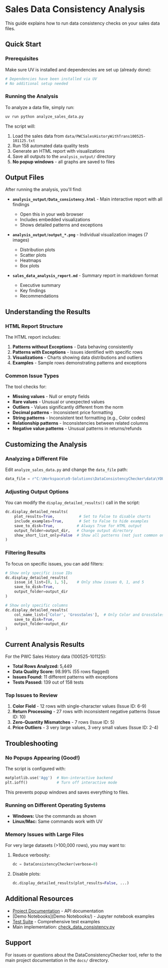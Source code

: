 # Sales Data Consistency Analysis

This guide explains how to run data consistency checks on your sales data files.

## Quick Start

### Prerequisites

Make sure UV is installed and dependencies are set up (already done):

```bash
# Dependencies have been installed via UV
# No additional setup needed
```

### Running the Analysis

To analyze a data file, simply run:

```bash
uv run python analyze_sales_data.py
```

The script will:
1. Load the sales data from `data/PWCSalesHistoryWithTrans100525-101125.txt`
2. Run 158 automated data quality tests
3. Generate an HTML report with visualizations
4. Save all outputs to the `analysis_output/` directory
5. **No popup windows** - all graphs are saved to files

## Output Files

After running the analysis, you'll find:

- **`analysis_output/Data_consistency.html`** - Main interactive report with all findings
  - Open this in your web browser
  - Includes embedded visualizations
  - Shows detailed patterns and exceptions

- **`analysis_output/output_*.png`** - Individual visualization images (7 images)
  - Distribution plots
  - Scatter plots
  - Heatmaps
  - Box plots

- **`sales_data_analysis_report.md`** - Summary report in markdown format
  - Executive summary
  - Key findings
  - Recommendations

## Understanding the Results

### HTML Report Structure

The HTML report includes:

1. **Patterns without Exceptions** - Data behaving consistently
2. **Patterns with Exceptions** - Issues identified with specific rows
3. **Visualizations** - Charts showing data distributions and outliers
4. **Examples** - Sample rows demonstrating patterns and exceptions

### Common Issue Types

The tool checks for:

- **Missing values** - Null or empty fields
- **Rare values** - Unusual or unexpected values
- **Outliers** - Values significantly different from the norm
- **Decimal patterns** - Inconsistent price formatting
- **String patterns** - Inconsistent text formatting (e.g., Color codes)
- **Relationship patterns** - Inconsistencies between related columns
- **Negative value patterns** - Unusual patterns in returns/refunds

## Customizing the Analysis

### Analyzing a Different File

Edit `analyze_sales_data.py` and change the `data_file` path:

```python
data_file = r"C:\Workspace\o9-Solutions\DataConsistencyChecker\data\YOUR_FILE.txt"
```

### Adjusting Output Options

You can modify the `display_detailed_results()` call in the script:

```python
dc.display_detailed_results(
    plot_results=True,           # Set to False to disable charts
    include_examples=True,       # Set to False to hide examples
    save_to_disk=True,          # Always True for HTML output
    output_folder=output_dir,   # Change output directory
    show_short_list_only=False  # Show all patterns (not just common ones)
)
```

### Filtering Results

To focus on specific issues, you can add filters:

```python
# Show only specific issue IDs
dc.display_detailed_results(
    issue_id_list=[0, 1, 5],    # Only show issues 0, 1, and 5
    save_to_disk=True,
    output_folder=output_dir
)

# Show only specific columns
dc.display_detailed_results(
    col_name_list=['Color', 'GrossSales'],  # Only Color and GrossSales columns
    save_to_disk=True,
    output_folder=output_dir
)
```

## Current Analysis Results

For the PWC Sales History data (100525-101125):

- **Total Rows Analyzed:** 5,449
- **Data Quality Score:** 98.99% (55 rows flagged)
- **Issues Found:** 11 different patterns with exceptions
- **Tests Passed:** 139 out of 158 tests

### Top Issues to Review

1. **Color Field** - 12 rows with single-character values (Issue ID: 6-9)
2. **Return Processing** - 27 rows with inconsistent negative patterns (Issue ID: 10)
3. **Zero-Quantity Mismatches** - 7 rows (Issue ID: 5)
4. **Price Outliers** - 3 very large values, 3 very small values (Issue ID: 2-4)

## Troubleshooting

### No Popups Appearing (Good!)

The script is configured with:
```python
matplotlib.use('Agg')  # Non-interactive backend
plt.ioff()             # Turn off interactive mode
```

This prevents popup windows and saves everything to files.

### Running on Different Operating Systems

- **Windows:** Use the commands as shown
- **Linux/Mac:** Same commands work with UV

### Memory Issues with Large Files

For very large datasets (>100,000 rows), you may want to:

1. Reduce verbosity:
   ```python
   dc = DataConsistencyChecker(verbose=0)
   ```

2. Disable plots:
   ```python
   dc.display_detailed_results(plot_results=False, ...)
   ```

## Additional Resources

- [Project Documentation](docs/) - API documentation
- [Demo Notebooks](Demo Notebooks/) - Jupyter notebook examples
- [Test Suite](tests/) - Comprehensive test examples
- Main implementation: [check_data_consistency.py](check_data_consistency.py)

## Support

For issues or questions about the DataConsistencyChecker tool, refer to the main project documentation in the `docs/` directory.
